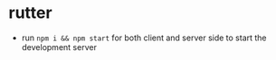 # rutter
- run ```npm i && npm start``` for both client and server side to start the development server
